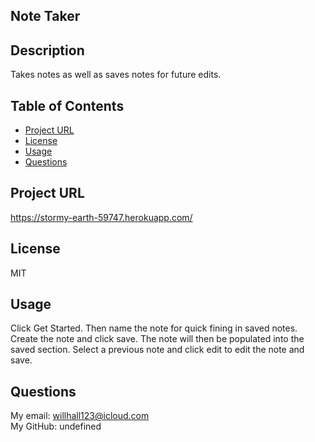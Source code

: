 ## Note Taker
## Description
  Takes notes as well as saves notes for future edits.
## Table of Contents
* [Project URL](#project-url)
* [License](#license)
* [Usage](#usage)
* [Questions](#questions)
## Project URL
  https://stormy-earth-59747.herokuapp.com/
  <br />
## License 
  MIT
  <br />
## Usage
  Click Get Started. Then name the note for quick fining in saved notes. Create the note and click save. The note will then be populated into the saved section. Select a previous note and click edit to edit the note and save.
  <br />
## Questions
  My email: willhall123@icloud.com
  <br />
  My GitHub: undefined
